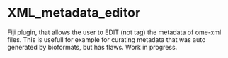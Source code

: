# XML_metadata_editor

Fiji plugin, that allows the user to EDIT (not tag) the metadata of ome-xml files. This is usefull for example for curating metadata that was auto generated
by bioformats, but has flaws. Work in progress.

